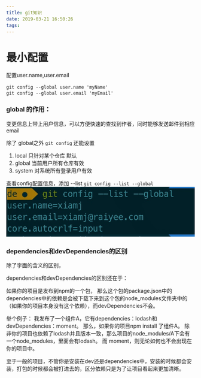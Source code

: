 ```yaml
---
title: git知识
date: 2019-03-21 16:50:26
tags:
---
```



# 最小配置
配置user.name,user.email

```
git config --global user.name 'myName'
git config --global user.email 'myEmail'
``` 
### global 的作用：
变更信息上带上用户信息，可以方便快速的查找到作者，同时能够发送邮件到相应email

除了 global之外 `git config` 还能设置
1. local  只针对某个仓库       默认
2. global 当前用户所有仓库有效
3. system 对系统所有登录用户有效

查看config配置信息，添加 --list
`git config --list --global`
![](/media/15531595805175.jpg)

### dependencies和devDependencies的区别
除了字面的含义的区别，

dependencies和devDependencies的区别还在于：

如果你的项目是发布到npm的一个包，
那么这个包的package.json中的dependencies中的依赖是会被下载下来到这个包的node_modules文件夹中的（如果你的项目本身没有这个依赖），而devDependencies不会。

举个例子：
我发布了一个组件A，它有dependencies：lodash和devDependencies：moment。
那么，如果你的项目npm install 了组件A。
除非你的项目也依赖了lodash并且版本一致，那么项目的node_modules/A下会有一个node_modules，里面会有lodash。
而 moment，则无论如何也不会出现在你的项目中。

至于一般的项目，不管你是安装在dev还是dependencies中，安装的时候都会安装，打包的时候都会被打进去的，区分依赖只是为了让项目看起来更加清晰。

